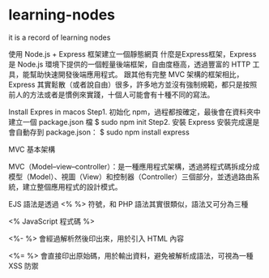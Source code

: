 # learning-nodes
it is a record of learning nodes





使用 Node.js + Express 框架建立一個靜態網頁
什麼是Express框架，Express 是 Node.js 環境下提供的一個輕量後端框架，自由度極高，透過豐富的 HTTP 工具，能幫助快速開發後端應用程式。
跟其他有完整 MVC 架構的框架相比，Express 其實鬆散（或者說自由）很多，許多地方並沒有強制規範，都只是按照前人的方法或者是慣例來實踐，十個人可能會有十種不同的寫法。

Install Expres in macos
Step1. 初始化 npm，過程都按確定，最後會在資料夾中建立一個 package.json 檔
$ sudo npm init
Step2. 安裝 Express
安裝完成還是會自動存到 package.json：
$ sudo npm install express 


MVC 基本架構

MVC（Model–view–controller）：是一種應用程式架構，透過將程式碼拆成分成模型（Model）、視圖（View）和控制器（Controller）三個部分，並透過路由系統，建立整個應用程式的設計模式。







EJS 語法是透過 <% %> 符號，和 PHP 語法其實很類似，語法又可分為三種

<% JavaScript 程式碼 %>

<%-  %> 會經過解析然後印出來，用於引入 HTML 內容

<%=  %> 會直接印出原始碼，用於輸出資料，避免被解析成語法，可視為一種 XSS 防禦
